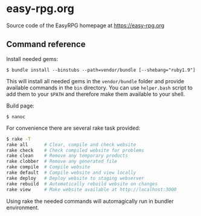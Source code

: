 # easy-rpg.org

Source code of the EasyRPG homepage at https://easy-rpg.org

## Command reference

Install needed gems:

    $ bundle install --binstubs --path=vendor/bundle [--shebang="ruby1.9"]

This will install all needed gems in the `vendor/bundle` folder and provide
available commands in the `bin` directory. You can use `helper.bash` script
to add them to your `$PATH` and therefore make them available to your shell.

Build page:

    $ nanoc

For convenience there are several rake task provided:

```bash
$ rake -T
rake all      # Clear, compile and check website
rake check    # Check compiled website for problems
rake clean    # Remove any temporary products
rake clobber  # Remove any generated file
rake compile  # Compile website
rake default  # Compile website and view locally
rake deploy   # Deploy website to staging webserver
rake rebuild  # Automatically rebuild website on changes
rake view     # Make website available at http://localhost:3000
```

Using rake the needed commands will automagically run in bundler environment.
